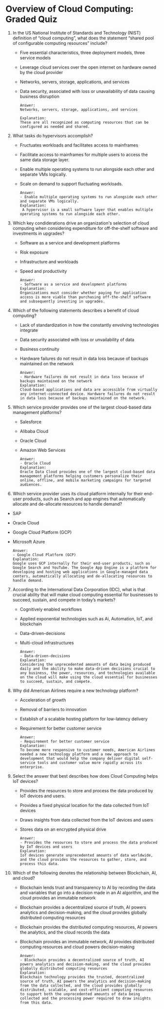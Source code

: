 # Overview of Cloud Computing: Graded Quiz

1. In the US National Institute of Standards and Technology (NIST) definition of “cloud computing”, what does the statement “shared pool of configurable computing resources” include?
   
   - Five essential characteristics, three deployment models, three service models
   
   - Leverage cloud services over the open internet on hardware owned by the cloud provider
   
   - Networks, servers, storage, applications, and services
   
   - Data security, associated with loss or unavailability of data causing business disruption
     
     ```
     Answer:
     Networks, servers, storage, applications, and services
     
     Explanation:
     These are all recognized as computing resources that can be configured as needed and shared.
     ```

2. What tasks do hypervisors accomplish? 
   
   - Fructuates workloads and facilitates access to mainframes
   
   - Facilitate access to mainframes for multiple users to access the same data storage layer.
   
   - Enable multiple operating systems to run alongside each other and separate VMs logically.
   
   - Scale on demand to support fluctuating workloads.
     
     ```
     Answer:
     - Enable multiple operating systems to run alongside each other and separate VMs logically.
     Explanation:
      A hypervisor is a small software layer that enables multiple operating systems to run alongside each other.
     ```

3. Which key condiderations drive an organization's selection of cloud computing when considering expenditure for off-the-shelf software and investments in upgrades?
   
   - Software as a service and development platforms
   
   - Risk exposure
   
   - Infrastructure and workloads
   
   - Speed and productivity
     
     ```
     Answer:
     - Software as a service and development platforms
     Explanation:
     Organizations must consider whether paying for application access is more viable than purchasing off-the-shelf software and subsequently investing in upgrades.
     ```

4. Which of the following statements describes a benefit of cloud computing?
   
   - Lack of standardization in how the constantly envolving technologies integrate
   
   - Data security associated with loss or unvailability of data
   
   - Business continuity
   
   - Hardware failures do not result in data loss because of backups maintained on the network
     
     ```
     Answer:
     - Hardware failures do not result in data loss because of backups maintained on the network
     Explanation:
     Cloud-based applications and data are accessible from virtually any internet-connected device. Hardware failures do not result in data loss because of backups maintained on the network.
     ```

5. Which service provider provides one of the largest cloud-based data management platforms?
   
   - Salesforce
   
   - Alibaba Cloud
   
   - Oracle Cloud 
   
   - Amazon Web Services 
     
     ```
     Answer:
     - Oracle Cloud
     Explanation:
     Oracle Data Cloud provides one of the largest cloud-based data management platforms helping customers personalize their online, offline, and mobile marketing campaigns for targeted audiences.
     ```

6. Which service provider uses its cloud platform internally for their end-user products, such as Search and app engines that automatically allocate and de-allocate resources to handle demand?
- SAP

- Oracle Cloud

- Google Cloud Platform (GCP)

- Microsoft Azure
  
  ```
  Answer:
  - Google Cloud Platform (GCP)
  Explanation:
  Google uses GCP internally for their end-user products, such as Google Search and YouTube. The Google App Engine is a platform for developing and hosting web applications in Google-managed data centers, automatically allocating and de-allocating resources to handle demand.
  ```
7. According to the International Data Corporation (IDC), what is that crucial ability that will make cloud computing essential for businesses to succeed, sustain, and compete in today’s markets?
   
   - Cognitively enabled workflows
   
   - Applied exponential technologies such as Ai, Automation, IoT, and blockchain
   
   - Data-driven-decisions 
   
   - Multi-cloud infrastructures 
     
     ```
     Answer:
     - Data-driven-decisions
     Explanation:
     Considering the unprecedented amounts of data being produced daily and the ability to make data-driven decisions crucial to any business, the power, resources, and technologies available on the cloud will make using the cloud essential for businesses to succeed, sustain, and compete.
     ```

8. Why did American Airlines require a new technology platform?
   
   - Acceleration of growth
   
   - Removal of barriers to innovation
   
   - Establish of a scalable hosting platform for low-latency delivery
   
   - Requirement for better customer service
     
     ```
     Answer:
     - Requirement for better customer service
     Explanation:
     To become more responsive to customer needs, American Airlines needed a new technology platform and a new approach to development that would help the company deliver digital self-service tools and customer value more rapidly across its enterprise.
     ```

9. Select the answer that best describes how does Cloud Computing helps IoT devices?
   
   - Provides the resources to store and process the data produced by IoT devices and users.
   
   - Provides a fixed physical location for the data collected from IoT devices
   
   - Draws insights from data collected from the IoT devices and users
   
   - Stores data on an encrypted physical drive
     
     ```
     Answer:
     - Provides the resources to store and process the data produced by IoT devices and users
     Explanation:
     IoT devices generate unprecedented amounts of data worldwide, and the cloud provides the resources to gather, store, and process this data.
     ```

10. Which of the following denotes the relationship between Blockchain, AI, and cloud?
    
    - Blockchain lends trust and transparency to AI by recording the data and variables that go into a decision made in an AI algorithm, and the cloud provides an immutable network
    
    - Blockchain provides a decentralized source of truth, AI powers analytics and decision-making, and the cloud provides globally distributed computing resources
    
    - Blockchain provides the distributed computing resources, AI powers the analytics, and the cloud records the data
    
    - Blockchain provides an immutable network, AI provides distributed computing resources and cloud powers decision-making
      
      ```
      Answer:
      - Blockchain provides a decentralized source of truth, AI powers analytics and decision-making, and the cloud provides globally distributed computing resources
      Explanation:
      Blockchain technology provides the trusted, decentralized source of truth, AI powers the analytics and decision-making from the data collected, and the cloud provides globally distributed, scalable, and cost-efficient computing resources to support both the unprecedented amounts of data being collected and the processing power required to draw insights from this data.
      ```
